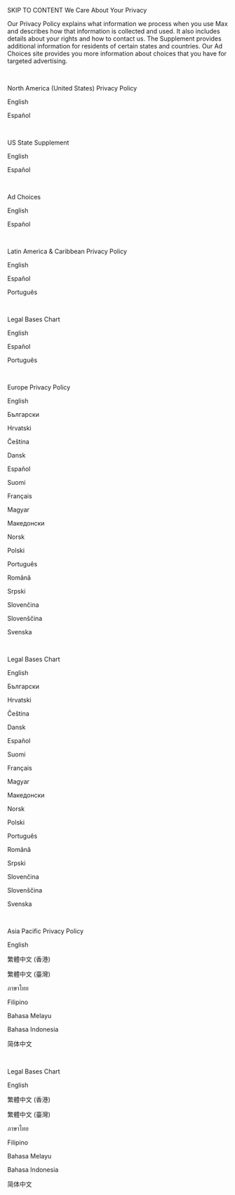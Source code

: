 SKIP TO CONTENT
We Care About Your Privacy

Our Privacy Policy explains what information we process when you use Max and describes how that information is collected and used. It also includes details about your rights and how to contact us. The Supplement provides additional information for residents of certain states and countries. Our Ad Choices site provides you more information about choices that you have for targeted advertising.

 

North America (United States)
Privacy Policy

English

Español

 

US State Supplement

English

Español

 

Ad Choices

English

Español

 

Latin America & Caribbean
Privacy Policy

English

Español

Português

 

Legal Bases Chart

English

Español

Português

 

Europe
Privacy Policy

English

Български

Hrvatski

Čeština

Dansk

Español

Suomi

Français

Magyar

Македонски

Norsk

Polski

Português

Română

Srpski

Slovenčina

Slovenščina

Svenska

 

Legal Bases Chart

English

Български

Hrvatski

Čeština

Dansk

Español

Suomi

Français

Magyar

Македонски

Norsk

Polski

Português

Română

Srpski

Slovenčina

Slovenščina

Svenska

 

Asia Pacific
Privacy Policy

English

繁體中文 (香港)

繁體中文 (臺灣)

ภาษาไทย

Filipino

Bahasa Melayu

Bahasa Indonesia

简体中文

 

Legal Bases Chart

English

繁體中文 (香港)

繁體中文 (臺灣)

ภาษาไทย

Filipino

Bahasa Melayu

Bahasa Indonesia

简体中文